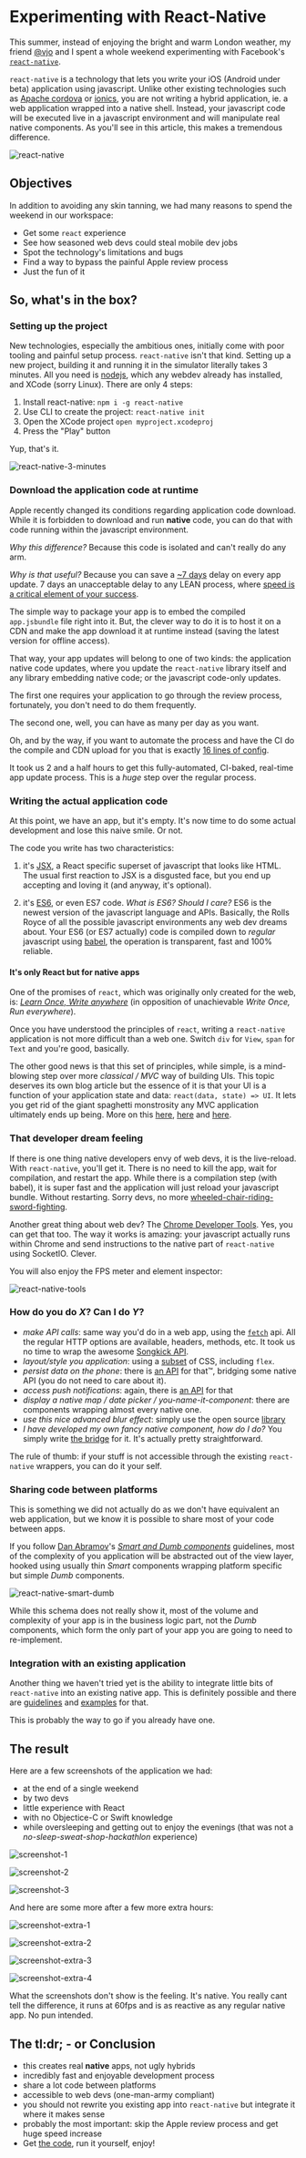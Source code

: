 # Experimenting with React-Native

This summer, instead of enjoying the bright and warm London weather, my friend [@vjo](https://twitter.com/vjo) and I spent
a whole weekend experimenting with Facebook's [`react-native`](https://facebook.github.io/react-native/).

`react-native` is a technology that lets you write your iOS (Android under beta) application using javascript. Unlike other existing technologies such as [Apache cordova](https://cordova.apache.org/) or
[ionics](http://ionicframework.com/), you are not writing a hybrid application, ie. a web application wrapped into a native shell. Instead, your javascript code will be executed live in a javascript environment and will manipulate real native components. As you'll see in this article, this makes a tremendous difference.

![react-native](./images/react-native.png)

## Objectives

In addition to avoiding any skin tanning, we had many reasons to spend the weekend in our workspace:

* Get some `react` experience
* See how seasoned web devs could steal mobile dev jobs
* Spot the technology's limitations and bugs
* Find a way to bypass the painful Apple review process
* Just the fun of it

## So, what's in the box?

### Setting up the project

New technologies, especially the ambitious ones, initially come with poor tooling and painful setup process. `react-native` isn't that kind. Setting up a new project, building it and running it in the simulator literally takes 3 minutes. All you need is [nodejs](https://nodejs.org/), which any webdev already has installed, and XCode (sorry Linux). There are only 4 steps:

1. Install react-native: `npm i -g react-native`
2. Use CLI to create the project: `react-native init`
3. Open the XCode project `open myproject.xcodeproj`
4. Press the "Play" button

Yup, that's it.

![react-native-3-minutes](./images/react-native-3-minutes.png)

### Download the application code at runtime

Apple recently changed its conditions regarding application code download. While it is forbidden to download and run **native** code, you can do that with code running within the javascript environment.

*Why this difference?* Because this code is isolated and can't really do any arm.

*Why is that useful?* Because you can save a [~7 days](http://appreviewtimes.com/) delay on every app update. 7 days an unacceptable delay to any LEAN process, where [speed is a critical element of your success](https://en.wikipedia.org/wiki/Lean_startup#Build.E2.80.93Measure.E2.80.93Learn).

The simple way to package your app is to embed the compiled `app.jsbundle` file right into it. But, the clever way to do it is to host it on a CDN and make the app download it at runtime instead (saving the latest version for offline access).

That way, your app updates will belong to one of two kinds: the application native code updates, where you update the `react-native` library itself and any library embedding native code; or the javascript code-only updates.

The first one requires your application to go through the review process, fortunately, you don't need to do them frequently.

The second one, well, you can have as many per day as you want.

Oh, and by the way, if you want to automate the process and have the CI do the compile and CDN upload for you that is exactly [16 lines of config](https://github.com/ArnaudRinquin/sk-react-native/blob/master/circle.yml).

It took us 2 and a half hours to get this fully-automated, CI-baked, real-time app update process. This is a _huge_ step over the regular process.

### Writing the actual application code

At this point, we have an app, but it's empty. It's now time to do some actual development and lose this naive smile. Or not.

The code you write has two characteristics:

1. it's [JSX](https://facebook.github.io/react/docs/jsx-in-depth.html), a React specific superset of javascript that looks like HTML. The usual first reaction to JSX is a disgusted face, but you end up accepting and loving it (and anyway, it's optional).

2. it's [ES6](http://es6-features.org/#Constants), or even ES7 code. *What is ES6? Should I care?* ES6 is the newest version of the javascript language and APIs. Basically, the Rolls Royce of all the possible javascript environments any web dev dreams about. Your ES6 (or ES7 actually) code is compiled down to _regular_ javascript using [babel](https://babeljs.io/), the operation is transparent, fast and 100% reliable.

#### It's only React but for native apps

One of the promises of `react`, which was originally only created for the web, is: [_Learn Once, Write anywhere_](https://facebook.github.io/react/blog/2015/03/26/introducing-react-native.html) (in opposition of unachievable _Write Once, Run everywhere_).

Once you have understood the principles of `react`, writing a `react-native` application is not more difficult than a web one. Switch `div` for `View`, `span` for `Text` and you're good, basically.

The other good news is that this set of principles, while simple, is a mind-blowing step over more _classical / MVC_ way of building UIs. This topic deserves its own blog article but the essence of it is that your UI is a function of your application state and data: `react(data, state) => UI`. It lets you get rid of the giant spaghetti monstrosity any MVC application ultimately ends up being. More on this [here](http://jlongster.com/Removing-User-Interface-Complexity,-or-Why-React-is-Awesome), [here](https://facebook.github.io/react/docs/why-react.html) and [here](https://www.google.com/search?q=why%20react%20is%20awesome#q=reactjs+love).

### That developer dream feeling

If there is one thing native developers envy of web devs, it is the live-reload. With `react-native`, you'll get it. There is no need to kill the app, wait for compilation, and restart the app. While there is a compilation step (with babel), it is super fast and the application will just reload your javascript bundle. Without restarting. Sorry devs, no more [wheeled-chair-riding-sword-fighting](https://imgs.xkcd.com/comics/compiling.png).

Another great thing about web dev? The [Chrome Developer Tools](https://developers.google.com/web/tools/setup/workspace/setup-devtools). Yes, you can get that too. The way it works is amazing: your javascript actually runs within Chrome and send instructions to the native part of `react-native` using SocketIO. Clever.

You will also enjoy the FPS meter and element inspector:

![react-native-tools](./images/react-native-tools.png)

### How do you do _X_? Can I do _Y_?

* _make API calls_: same way you'd do in a web app, using the [`fetch`](https://developer.mozilla.org/en-US/docs/Web/API/Fetch_API) api. All the regular HTTP options are available, headers, methods, etc. It took us no time to wrap the awesome [Songkick API](https://www.songkick.com/developer).
* _layout/style you application_: using a [subset](https://facebook.github.io/react-native/docs/style.html#content) of CSS, including `flex`.
* _persist data on the phone_: there is [an API](https://facebook.github.io/react-native/docs/asyncstorage.html#content) for that™, bridging some native API (you do not need to care about it).
* _access push notifications_: again, there is [an API](https://facebook.github.io/react-native/docs/pushnotificationios.html#content) for that
* _display a native map / date picker / you-name-it-component_: there are components wrapping almost every native one.
* _use this nice advanced blur effect_: simply use the open source [library](https://github.com/Kureev/react-native-blur)
* _I have developed my own fancy native component, how do I do?_ You simply write [the bridge](https://facebook.github.io/react-native/docs/native-components-ios.html#content) for it. It's actually pretty straightforward.

The rule of thumb: if your stuff is not accessible through the existing `react-native` wrappers, you can do it your self.

### Sharing code between platforms

This is something we did not actually do as we don't have equivalent an web application, but we know it is possible  to share most of your code between apps.

If you follow [Dan Abramov](https://github.com/gaearon)'s [_Smart and Dumb components_](https://medium.com/@dan_abramov/smart-and-dumb-components-7ca2f9a7c7d0) guidelines, most of the complexity of you application will be abstracted out of the view layer, hooked using usually thin _Smart_ components wrapping platform specific but simple _Dumb_ components.

![react-native-smart-dumb](./images/react-native-smart-dumb.png)

While this schema does not really show it, most of the volume and complexity of your app is in the business logic part, not the _Dumb_ components, which form the only part of your app you are going to need to re-implement.

### Integration with an existing application

Another thing we haven't tried yet is the ability to integrate little bits of `react-native` into an existing native app. This is definitely possible and there are [guidelines](https://facebook.github.io/react-native/docs/embedded-app-ios.html#content) and [examples](https://github.com/tjwudi/EmbededReactNativeExample) for that.

This is probably the way to go if you already have one.

## The result

Here are a few screenshots of the application we had:

* at the end of a single weekend
* by two devs
* little experience with React
* with no Objectice-C or Swift knowledge
* while oversleeping and getting out to enjoy the evenings (that was not a _no-sleep-sweat-shop-hackathlon_ experience)

![screenshot-1](./images/react-native-post-weekend-1.png)

![screenshot-2](./images/react-native-post-weekend-2.png)

![screenshot-3](./images/react-native-post-weekend-3.png)

And here are some more after a few more extra hours:

![screenshot-extra-1](./images/react-native-extra-1.png)

![screenshot-extra-2](./images/react-native-extra-2.png)

![screenshot-extra-3](./images/react-native-extra-3.png)

![screenshot-extra-4](./images/react-native-extra-4.png)

What the screenshots don't show is the feeling. It's native. You really cant tell the difference, it runs at 60fps and is as reactive as any regular native app. No pun intended.

## The tl:dr; - or Conclusion

* this creates real **native** apps, not ugly hybrids
* incredibly fast and enjoyable development process
* share a lot code between platforms
* accessible to web devs (one-man-army compliant)
* you should not rewrite you existing app into `react-native` but integrate it where it makes sense
* probably the most important: skip the Apple review process and get huge speed increase
* Get [the code](https://github.com/ArnaudRinquin/sk-react-native), run it yourself, enjoy!

